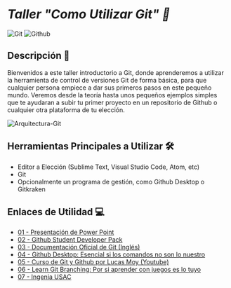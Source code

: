 # *Taller "Como Utilizar Git" 📖*
![Git](https://img.shields.io/badge/-Git-0d0d0d?style=flat&logo=git)
![Github](https://img.shields.io/badge/-Github-0d0d0d?style=flat&logo=github)

## Descripción 📰
Bienvenidos a este taller introductorio a Git, donde aprenderemos a utilizar la herramienta de control de versiones Git de forma básica, para que cualquier persona empiece a dar sus primeros pasos en este pequeño mundo.
Veremos desde la teoría hasta unos pequeños ejemplos simples que te ayudaran a subir tu primer proyecto en un repositorio de Github o cualquier otra plataforma de tu elección.

![Arquitectura-Git](https://i.ibb.co/p16JpNZ/Arquitectura-Git.jpg)

## Herramientas Principales a Utilizar 🛠
- Editor a Elección (Sublime Text, Visual Studio Code, Atom, etc)
- Git
- Opcionalmente un programa de gestión, como Github Desktop o Gitkraken

## Enlaces de Utilidad 💻
- [01 - Presentación de Power Point](https://drive.google.com/drive/folders/1L-ZaMGIxGszC2YRrL5Dbkhww3msPnw0e?usp=sharing)
- [02 - Github Student Developer Pack](https://education.github.com/pack)
- [03 - Documentación Oficial de Git (Inglés)](https://git-scm.com/doc)
- [04 - Github Desktop: Esencial si los comandos no son lo nuestro](https://desktop.github.com)
- [05 - Curso de Git y Github por Lucas Moy (Youtube)](https://www.youtube.com/watch?v=CK5ZcKZsMRs)
- [06 - Learn Git Branching: Por si aprender con juegos es lo tuyo](https://learngitbranching.js.org)
- [07 - Ingenia USAC](https://www.facebook.com/ingenia.usac) 

